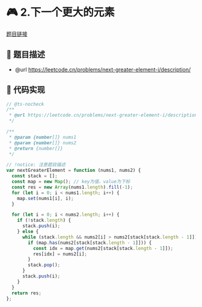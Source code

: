 # 🎮 2.下一个更大的元素

[题目链接](https://leetcode.cn/problems/next-greater-element-i/description/)

## 📌 题目描述
* @url https://leetcode.cn/problems/next-greater-element-i/description/

## 📑 代码实现
```typescript
// @ts-nocheck
/**
 * @url https://leetcode.cn/problems/next-greater-element-i/description/
 */

/**
 * @param {number[]} nums1
 * @param {number[]} nums2
 * @return {number[]}
 */

// !notice: 注意题目描述
var nextGreaterElement = function (nums1, nums2) {
  const stack = [];
  const map = new Map(); // key为值，value为下标
  const res = new Array(nums1.length).fill(-1);
  for (let i = 0; i < nums1.length; i++) {
    map.set(nums1[i], i);
  }

  for (let i = 0; i < nums2.length; i++) {
    if (!stack.length) {
      stack.push(i);
    } else {
      while (stack.length && nums2[i] > nums2[stack[stack.length - 1]]) {
        if (map.has(nums2[stack[stack.length - 1]])) {
          const idx = map.get(nums2[stack[stack.length - 1]]);
          res[idx] = nums2[i];
        }
        stack.pop();
      }
      stack.push(i);
    }
  }
  return res;
};

```
